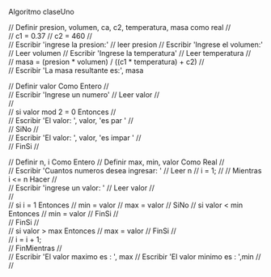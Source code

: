 Algoritmo claseUno
	
//	Definir presion, volumen, ca, c2, temperatura, masa como real
//	
//	c1 = 0.37
//	c2 = 460
//	
//	Escribir 'ingrese la presion:'
//	leer presion
//	Escribir 'Ingrese el volumen:'
//	Leer volumen
//	Escribir 'Ingrese la temperatura'
//	Leer temperatura
//	
//	masa = (presion * volumen) / ((c1 * temperatura) + c2)
//	
//	Escribir 'La masa resultante es:', masa

	
//	Definir valor Como Entero
//	
//	Escribir 'Ingrese un numero'
//	Leer valor
//	
//	
//	si valor mod 2 = 0 Entonces
//		
//		Escribir 'El valor: ', valor, 'es par '
//		
//	SiNo
//		
//		Escribir 'El valor: ', valor, 'es impar '
//		
//	FinSi
//	
	
	
//	Definir n, i Como Entero
//	Definir max, min, valor Como Real
//	
//	Escribir 'Cuantos numeros desea ingresar: '
//	Leer n
//	i = 1;
//
//	Mientras i <= n Hacer
//		
//		Escribir 'ingrese un valor: '
//		Leer  valor
//		
//		
//		si i = 1 Entonces
//			min = valor
//			max = valor
//		SiNo
//			si valor < min Entonces
//				min = valor
//			FinSi
//			
//		FinSi
//		
//		si valor > max Entonces
//			max = valor
//		FinSi
//		
//		i = i + 1;		
//	FinMientras
//	
//	Escribir 'El valor maximo es : ', max
//	Escribir 'El valor minimo es : ',min
//	
//	
	
	
	
	
	
	
	
	
	
	
	
	
	
